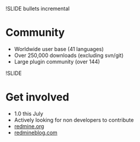 !SLIDE bullets incremental
# Community

* Worldwide user base (41 languages)
* Over 250,000 downloads (excluding svn/git)
* Large plugin community (over 144)

!SLIDE
# Get involved

* 1.0 this July
* Actively looking for non developers to contribute
* [redmine.org](http://www.redmine.org)
* [redmineblog.com](http://redmineblog.com)

